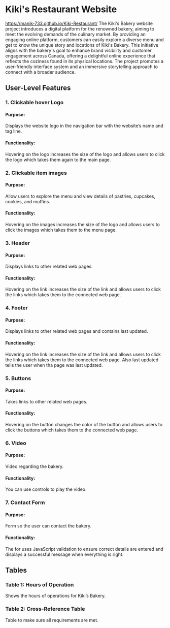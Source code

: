 # Kiki's Restaurant Website

https://manik-733.github.io/Kiki-Restaurant/
The Kiki's Bakery website project introduces a digital platform for the renowned bakery,
aiming to meet the evolving demands of the culinary market. By providing an engaging
online platform, customers can easily explore a diverse menu and get to know the
unique story and locations of Kiki's Bakery. This initiative aligns with the bakery's goal to
enhance brand visibility and customer engagement across Canada, offering a delightful
online experience that reflects the coziness found in its physical locations. The project
promotes a user-friendly interface system and an immersive storytelling approach to
connect with a broader audience.

## User-Level Features

### 1. Clickable hover Logo
#### Purpose:
Displays the website logo in the navigation bar with the website’s name and tag line.
#### Functionality:
Hovering on the logo increases the size of the logo and allows users to click the logo
which takes them again to the main page.

### 2. Clickable item images
#### Purpose:
Allow users to explore the menu and view details of pastries, cupcakes, cookies, and
muffins.
#### Functionality:
Hovering on the images increases the size of the logo and allows users to click the
images which takes them to the menu page.

### 3. Header
#### Purpose:
Displays links to other related web pages.
#### Functionality:
Hovering on the link increases the size of the link and allows users to click the links
which takes them to the connected web page.

### 4. Footer
#### Purpose:
Displays links to other related web pages and contains last updated.
#### Functionality:
Hovering on the link increases the size of the link and allows users to click the links
which takes them to the connected web page. Also last updated tells the user when tha
page was last updated.

### 5. Buttons
#### Purpose:
Takes links to other related web pages.
#### Functionality:
Hovering on the button changes the color of the button and allows users to click the
buttons which takes them to the connected web page.

### 6. Video
#### Purpose:
Video regarding the bakery.
#### Functionality:
You can use controls to play the video.

### 7. Contact Form
#### Purpose:
Form so the user can contact the bakery.
#### Functionality:
The for uses JavaScript validation to ensure correct details are entered and displays a
successful message when everything is right.

## Tables

### Table 1: Hours of Operation
Shows the hours of operations for Kiki’s Bakery.

### Table 2: Cross-Reference Table
Table to make sure all requirements are met.
